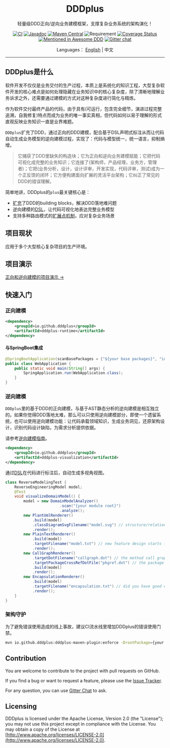 <h1 align="center">DDDplus</h1>

<div align="center">

轻量级DDD正向/逆向业务建模框架，支撑复杂业务系统的架构演化！

[![CI](https://github.com/funkygao/cp-ddd-framework/workflows/CI/badge.svg?branch=master)](https://github.com/funkygao/cp-ddd-framework/actions?query=branch%3Amaster+workflow%3ACI)
[![Javadoc](https://img.shields.io/badge/javadoc-Reference-blue.svg)](https://funkygao.github.io/cp-ddd-framework/doc/apidocs/)
[![Maven Central](https://img.shields.io/maven-central/v/io.github.dddplus/dddplus.svg?label=Maven%20Central)](https://central.sonatype.com/namespace/io.github.dddplus)
![Requirement](https://img.shields.io/badge/JDK-8+-blue.svg)
[![Coverage Status](https://img.shields.io/codecov/c/github/funkygao/cp-ddd-framework.svg)](https://codecov.io/gh/funkygao/cp-ddd-framework)
[![Mentioned in Awesome DDD](https://awesome.re/mentioned-badge.svg)](https://github.com/heynickc/awesome-ddd#jvm)
[![Gitter chat](https://img.shields.io/badge/gitter-join%20chat%20%E2%86%92-brightgreen.svg)](https://gitter.im/cp-ddd-framework/community)

</div>

<div align="center">

Languages： [English](README.md) | 中文
</div>

----

## DDDplus是什么

软件开发不仅仅是业务交付的生产过程，本质上是系统化的知识工程，大型复杂软件开发的核心难点是如何处理隐藏在业务知识中的核心复杂度，除了清晰地理解业务诉求之外，还需要通过建模的方式对这种复杂度进行简化与精炼。

作为软件交付最终产品的代码，由于具有(可运行，包含完全细节，演进过程完整追溯，自我修复)特点而成为业务的唯一事实真相，但代码如何以易于理解的形式直观反映业务知识一直是业界难题。

`DDDplus`扩充了DDD，通过正向的DDD建模，配合基于DSL声明式标注从而让代码自动生成业务模型的逆向建模过程，实现了：代码与模型统一，统一语言，抑制熵增。

>它捕获了DDD里缺失的构造块；它为正向和逆向业务建模赋能；它把代码可视化成完整的业务知识；它连接了(架构师，产品经理，业务方，管理者)；它把(业务分析，设计，设计评审，开发实现，代码评审，测试)成为一个正反馈的闭环；它方便构建面向扩展的灵活平台架构；它纠正了常见的DDD的错误理解。

简单地讲，DDDplus的`plus`最关键核心是：
- [扩充](/dddplus-spec/src/main/java/io/github/dddplus/model)了DDD的building blocks，解决DDD落地难问题
- 逆向建模的[DSL](/dddplus-spec/src/main/java/io/github/dddplus/dsl)，让代码可视化地表达完整业务模型
- 支持多种路由模式的[扩展点机制](/dddplus-spec/src/main/java/io/github/dddplus/ext)，应对复杂业务场景

## 项目现状

应用于多个大型核心复杂项目的生产环境。

## 项目演示

[正向和逆向建模的项目演示 ->](dddplus-test/src/test/java/ddd/plus/showcase/README.zh-cn.md)

## 快速入门

### 正向建模

```xml
<dependency>
    <groupId>io.github.dddplus</groupId>
    <artifactId>dddplus-runtime</artifactId>
</dependency>
```

#### 与SpringBoot集成

```java
@SpringBootApplication(scanBasePackages = {"${your base packages}", "io.github.dddplus"})
public class WebApplication {
    public static void main(String[] args) {
        SpringApplication.run(WebApplication.class);
    }
}
```

### 逆向建模

`DDDplus`里的基于DDD的正向建模，与基于AST静态分析的逆向建模是相互独立的。如果你觉得DDD落地太难，那么可以只使用逆向建模部分，即使一个遗留系统，也可以使用逆向建模功能：让代码承载领域知识，生成业务洞见，还原架构设计，识别代码设计缺陷，为需求分析提供依据。

请参考[逆向建模指南](doc/ReverseModelingGuide.md)。

```xml
<dependency>
    <groupId>io.github.dddplus</groupId>
    <artifactId>dddplus-visualization</artifactId>
</dependency>
```

通过[DSL](/dddplus-spec/src/main/java/io/github/dddplus/dsl)在代码进行标注后，自动生成多视角视图。

```java
class ReverseModelingTest {
    ReverseEngineeringModel model;
    @Test
    void visualizeDomainModel() {
        model = new DomainModelAnalyzer()
                        .scan("{your module root}")
                        .analyze();
        new PlantUmlRenderer()
            .build(model)
            .classDiagramSvgFilename("model.svg") // structure/relations of your business model
            .render();
        new PlainTextRenderer()
            .build(model)
            .targetFilename("model.txt") // new feature design starts from here, change it as you design
            .render();
        new CallGraphRenderer()
            .targetDotFilename("callgraph.dot") // the method call graph
            .targetPackageCrossRefDotFile("pkgref.dot") // the package cross reference relationship
            .build(model)
            .render();
        new EncapsulationRenderer()
            .build(model)
            .targetFilename("encapsulation.txt") // did you have good encapsulation?
            .render();
    }
}
```

### 架构守护

为了避免错误使用造成的线上事故，建议CI流水线里增加DDDplus的错误使用门禁。

```bash
mvn io.github.dddplus:dddplus-maven-plugin:enforce -DrootPackage={your pkg} -DrootDir={your src dir}
```

## Contribution

You are welcome to contribute to the project with pull requests on GitHub.

If you find a bug or want to request a feature, please use the [Issue Tracker](https://github.com/funkygao/cp-ddd-framework/issues).

For any question, you can use [Gitter Chat](https://gitter.im/cp-ddd-framework/community) to ask.

## Licensing

DDDplus is licensed under the Apache License, Version 2.0 (the "License"); you may not use this project except in compliance with the License. You may obtain a copy of the License at [http://www.apache.org/licenses/LICENSE-2.0](http://www.apache.org/licenses/LICENSE-2.0).
